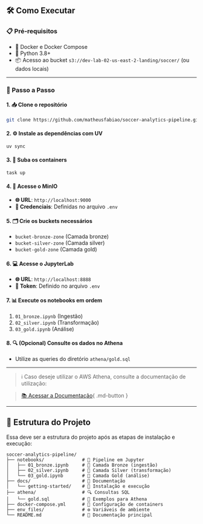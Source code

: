 ## 🛠️ Como Executar

### 📋 Pré-requisitos
- 🐳 Docker e Docker Compose
- 🐍 Python 3.8+
- 📦 Acesso ao bucket `s3://dev-lab-02-us-east-2-landing/soccer/` (ou dados locais)

---

### 🚀 Passo a Passo

#### 1. 📥 Clone o repositório
```bash
git clone https://github.com/matheusfabiao/soccer-analytics-pipeline.git
```

#### 2. ⚙️ Instale as dependências com UV
```bash
uv sync
```

#### 3. 🐋 Suba os containers
```bash
task up
```

#### 4. 🔐 Acesse o MinIO
- **🌐 URL**: `http://localhost:9000`
- **🔑 Credenciais**: Definidas no arquivo `.env`

#### 5. 🗂️ Crie os buckets necessários
- `bucket-bronze-zone` (Camada bronze)
- `bucket-silver-zone` (Camada silver)
- `bucket-gold-zone` (Camada gold)

#### 6. 💻 Acesse o JupyterLab
- **🌐 URL**: `http://localhost:8888`
- **🔢 Token**: Definido no arquivo `.env`

#### 7. 📊 Execute os notebooks em ordem
1. `01_bronze.ipynb` (Ingestão)
2. `02_silver.ipynb` (Transformação)
3. `03_gold.ipynb` (Análise)

#### 8. 🔍 (Opcional) Consulte os dados no Athena
- Utilize as queries do diretório `athena/gold.sql`

---

> ℹ️ Caso deseje utilizar o AWS Athena, consulte a documentação de utilização:

> [📚 Acessar a Documentação](../usage/examples.md){ .md-button }

---

## 📂 Estrutura do Projeto

Essa deve ser a estrutura do projeto após as etapas de instalação e execução:

```
soccer-analytics-pipeline/
├── notebooks/              # 🧪 Pipeline em Jupyter
│   ├── 01_bronze.ipynb     # 🥉 Camada Bronze (ingestão)
│   ├── 02_silver.ipynb     # 🥈 Camada Silver (transformação)
│   └── 03_gold.ipynb       # 🥇 Camada Gold (análise)
├── docs/                   # 📖 Documentação
│   └── getting-started/    # 🏁 Instalação e execução
├── athena/                 # 🔍 Consultas SQL
│   └── gold.sql            # 📜 Exemplos para Athena
├── docker-compose.yml      # 🐳 Configuração de containers
├── env_files/              # ⚙️ Variáveis de ambiente
└── README.md               # 📄 Documentação principal
```